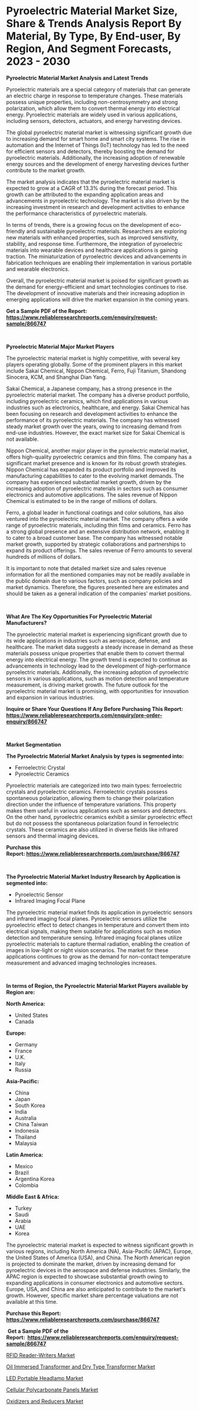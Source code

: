 <p><h1>Pyroelectric Material Market Size, Share & Trends Analysis Report By Material, By Type, By End-user, By Region, And Segment Forecasts, 2023 - 2030</h1></p><p><strong>Pyroelectric Material Market Analysis and Latest Trends</strong></p>
<p><p>Pyroelectric materials are a special category of materials that can generate an electric charge in response to temperature changes. These materials possess unique properties, including non-centrosymmetry and strong polarization, which allow them to convert thermal energy into electrical energy. Pyroelectric materials are widely used in various applications, including sensors, detectors, actuators, and energy harvesting devices.</p><p>The global pyroelectric material market is witnessing significant growth due to increasing demand for smart home and smart city systems. The rise in automation and the Internet of Things (IoT) technology has led to the need for efficient sensors and detectors, thereby boosting the demand for pyroelectric materials. Additionally, the increasing adoption of renewable energy sources and the development of energy harvesting devices further contribute to the market growth.</p><p>The market analysis indicates that the pyroelectric material market is expected to grow at a CAGR of 13.3% during the forecast period. This growth can be attributed to the expanding application areas and advancements in pyroelectric technology. The market is also driven by the increasing investment in research and development activities to enhance the performance characteristics of pyroelectric materials.</p><p>In terms of trends, there is a growing focus on the development of eco-friendly and sustainable pyroelectric materials. Researchers are exploring new materials with enhanced properties, such as improved sensitivity, stability, and response time. Furthermore, the integration of pyroelectric materials into wearable devices and healthcare applications is gaining traction. The miniaturization of pyroelectric devices and advancements in fabrication techniques are enabling their implementation in various portable and wearable electronics.</p><p>Overall, the pyroelectric material market is poised for significant growth as the demand for energy-efficient and smart technologies continues to rise. The development of innovative materials and their increasing adoption in emerging applications will drive the market expansion in the coming years.</p></p>
<p><strong>Get a Sample PDF of the Report:&nbsp; <a href="https://www.reliableresearchreports.com/enquiry/request-sample/866747">https://www.reliableresearchreports.com/enquiry/request-sample/866747</a></strong></p>
<p>&nbsp;</p>
<p><strong>Pyroelectric Material Major Market Players</strong></p>
<p><p>The pyroelectric material market is highly competitive, with several key players operating globally. Some of the prominent players in this market include Sakai Chemical, Nippon Chemical, Ferro, Fuji Titanium, Shandong Sinocera, KCM, and Shanghai Dian Yang.</p><p>Sakai Chemical, a Japanese company, has a strong presence in the pyroelectric material market. The company has a diverse product portfolio, including pyroelectric ceramics, which find applications in various industries such as electronics, healthcare, and energy. Sakai Chemical has been focusing on research and development activities to enhance the performance of its pyroelectric materials. The company has witnessed steady market growth over the years, owing to increasing demand from end-use industries. However, the exact market size for Sakai Chemical is not available.</p><p>Nippon Chemical, another major player in the pyroelectric material market, offers high-quality pyroelectric ceramics and thin films. The company has a significant market presence and is known for its robust growth strategies. Nippon Chemical has expanded its product portfolio and improved its manufacturing capabilities to cater to the evolving market demands. The company has experienced substantial market growth, driven by the increasing adoption of pyroelectric materials in sectors such as consumer electronics and automotive applications. The sales revenue of Nippon Chemical is estimated to be in the range of millions of dollars.</p><p>Ferro, a global leader in functional coatings and color solutions, has also ventured into the pyroelectric material market. The company offers a wide range of pyroelectric materials, including thin films and ceramics. Ferro has a strong global presence and an extensive distribution network, enabling it to cater to a broad customer base. The company has witnessed notable market growth, supported by strategic collaborations and partnerships to expand its product offerings. The sales revenue of Ferro amounts to several hundreds of millions of dollars.</p><p>It is important to note that detailed market size and sales revenue information for all the mentioned companies may not be readily available in the public domain due to various factors, such as company policies and market dynamics. Therefore, the figures presented here are estimates and should be taken as a general indication of the companies' market positions.</p></p>
<p>&nbsp;</p>
<p><strong>What Are The Key Opportunities For Pyroelectric Material Manufacturers?</strong></p>
<p><p>The pyroelectric material market is experiencing significant growth due to its wide applications in industries such as aerospace, defense, and healthcare. The market data suggests a steady increase in demand as these materials possess unique properties that enable them to convert thermal energy into electrical energy. The growth trend is expected to continue as advancements in technology lead to the development of high-performance pyroelectric materials. Additionally, the increasing adoption of pyroelectric sensors in various applications, such as motion detection and temperature measurement, is driving market growth. The future outlook for the pyroelectric material market is promising, with opportunities for innovation and expansion in various industries.</p></p>
<p><strong>Inquire or Share Your Questions If Any Before Purchasing This Report: <a href="https://www.reliableresearchreports.com/enquiry/pre-order-enquiry/866747">https://www.reliableresearchreports.com/enquiry/pre-order-enquiry/866747</a></strong></p>
<p>&nbsp;</p>
<p><strong>Market Segmentation</strong></p>
<p><strong>The Pyroelectric Material Market Analysis by types is segmented into:</strong></p>
<p><ul><li>Ferroelectric Crystal</li><li>Pyroelectric Ceramics</li></ul></p>
<p><p>Pyroelectric materials are categorized into two main types: ferroelectric crystals and pyroelectric ceramics. Ferroelectric crystals possess spontaneous polarization, allowing them to change their polarization direction under the influence of temperature variations. This property makes them useful in various applications such as sensors and detectors. On the other hand, pyroelectric ceramics exhibit a similar pyroelectric effect but do not possess the spontaneous polarization found in ferroelectric crystals. These ceramics are also utilized in diverse fields like infrared sensors and thermal imaging devices.</p></p>
<p><strong>Purchase this Report:&nbsp;<a href="https://www.reliableresearchreports.com/purchase/866747">https://www.reliableresearchreports.com/purchase/866747</a></strong></p>
<p>&nbsp;</p>
<p><strong>The Pyroelectric Material Market Industry Research by Application is segmented into:</strong></p>
<p><ul><li>Pyroelectric Sensor</li><li>Infrared Imaging Focal Plane</li></ul></p>
<p><p>The pyroelectric material market finds its application in pyroelectric sensors and infrared imaging focal planes. Pyroelectric sensors utilize the pyroelectric effect to detect changes in temperature and convert them into electrical signals, making them suitable for applications such as motion detection and temperature sensing. Infrared imaging focal planes utilize pyroelectric materials to capture thermal radiation, enabling the creation of images in low-light or night vision scenarios. The market for these applications continues to grow as the demand for non-contact temperature measurement and advanced imaging technologies increases.</p></p>
<p>&nbsp;</p>
<p><strong>In terms of Region, the Pyroelectric Material Market Players available by Region are:</strong></p>
<p>
    <p> <strong> North America: </strong>
        <ul>
            <li>United States</li>
            <li>Canada</li>
        </ul>
        </p> 
    <p> <strong> Europe: </strong>
        <ul>
            <li>Germany</li>
            <li>France</li>
            <li>U.K.</li>
            <li>Italy</li>
            <li>Russia</li>
        </ul>
        </p> 
    <p> <strong> Asia-Pacific: </strong>
        <ul>
            <li>China</li>
            <li>Japan</li>
            <li>South Korea</li>
            <li>India</li>
            <li>Australia</li>
            <li>China Taiwan</li>
            <li>Indonesia</li>
            <li>Thailand</li>
            <li>Malaysia</li>
        </ul>
        </p> 
    <p> <strong> Latin America: </strong>
        <ul>
            <li>Mexico</li>
            <li>Brazil</li>
            <li>Argentina Korea</li>
            <li>Colombia</li>
        </ul>
        </p> 
    <p> <strong> Middle East & Africa: </strong>
        <ul>
            <li>Turkey</li>
            <li>Saudi</li>
            <li>Arabia</li>
            <li>UAE</li>
            <li>Korea</li>
        </ul>
    </p>
    </p>
<p><p>The pyroelectric material market is expected to witness significant growth in various regions, including North America (NA), Asia-Pacific (APAC), Europe, the United States of America (USA), and China. The North American region is projected to dominate the market, driven by increasing demand for pyroelectric devices in the aerospace and defense industries. Similarly, the APAC region is expected to showcase substantial growth owing to expanding applications in consumer electronics and automotive sectors. Europe, USA, and China are also anticipated to contribute to the market's growth. However, specific market share percentage valuations are not available at this time.</p></p>
<p><strong>Purchase this Report: <a href="https://www.reliableresearchreports.com/purchase/866747">https://www.reliableresearchreports.com/purchase/866747</a></strong></p>
<p>&nbsp;<strong>Get a Sample PDF of the Report:&nbsp;&nbsp;<a href="https://www.reliableresearchreports.com/enquiry/request-sample/866747">https://www.reliableresearchreports.com/enquiry/request-sample/866747</a></strong></p>
<p><strong></strong></p>
<p><p><a href="https://medium.com/@sheilahaley2023/rfid-reader-writers-market-insight-market-trends-growth-forecasted-from-2023-to-2030-0f424e2178cd">RFID Reader-Writers Market</a></p><p><a href="https://medium.com/@markuspagac/oil-immersed-transformer-and-dry-type-transformer-market-furnishes-information-on-market-share-c5bcf8ea5988">Oil Immersed Transformer and Dry Type Transformer Market</a></p><p><a href="https://medium.com/@rosaerluke/led-portable-headlamp-nbsp-market-focuses-on-market-share-size-and-projected-forecast-till-2030-c2c71d0c8ae0">LED Portable Headlamp Market</a></p><p><a href="https://github.com/dziulagalemab/Market-Research-Report-List-1/blob/main/cellular-polycarbonate-panels-market.md">Cellular Polycarbonate Panels Market</a></p><p><a href="https://github.com/jonneygiverf/Market-Research-Report-List-1/blob/main/oxidizers-and-reducers-market.md">Oxidizers and Reducers Market</a></p></p>